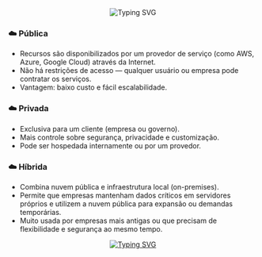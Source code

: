 <div align="center">
  <img src="https://readme-typing-svg.herokuapp.com?color=FFB6C1&size=30&center=true&vCenter=true&width=600&lines=✨+Tipos+de+Nuvem+✨&repeat=true" alt="Typing SVG" />
</div>


### ☁️ Pública

- Recursos são disponibilizados por um provedor de serviço (como AWS, Azure, Google Cloud) através da Internet.
- Não há restrições de acesso — qualquer usuário ou empresa pode contratar os serviços.
- Vantagem: baixo custo e fácil escalabilidade.

### ☁️ Privada

- Exclusiva para um cliente (empresa ou governo).
- Mais controle sobre segurança, privacidade e customização.
- Pode ser hospedada internamente ou por um provedor.

### ☁️ Híbrida

- Combina nuvem pública e infraestrutura local (on-premises).
- Permite que empresas mantenham dados críticos em servidores próprios e utilizem a nuvem pública para expansão ou demandas temporárias.
- Muito usada por empresas mais antigas ou que precisam de flexibilidade e segurança ao mesmo tempo.

<p align="center">
  <a href="https://github.com/modules/Início.md">
    <img src="https://readme-typing-svg.herokuapp.com?color=FFB6C1&size=30&center=true&vCenter=true&width=600&lines=✨+Voltar+ao+Início+✨&repeat=true" alt="Typing SVG" />
  </a>
</p>
